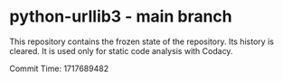 # python-urllib3 - main branch

This repository contains the frozen state of the repository.
Its history is cleared. It is used only for static code
analysis with Codacy.

Commit Time: 1717689482